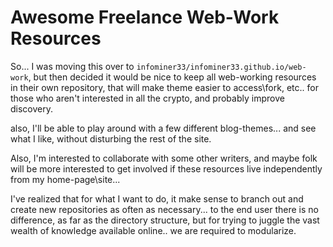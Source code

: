 # Awesome Freelance Web-Work Resources

So... I was moving this over to `infominer33/infominer33.github.io/web-work`, but then decided it would be nice to keep all web-working resources in their own repository, that will make theme easier to access\fork, etc.. for those who aren't interested in all the crypto, and probably improve discovery.

also, I'll be able to play around with a few different blog-themes... and see what I like, without disturbing the rest of the site.

Also, I'm interested to collaborate with some other writers, and maybe folk will be more interested to get involved if these resources live independently from my home-page\site...

I've realized that for what I want to do, it make sense to branch out and create new repositories as often as necessary... to the end user there is no difference, as far as the directory structure, but for trying to juggle the vast wealth of knowledge available online.. we are required to modularize.